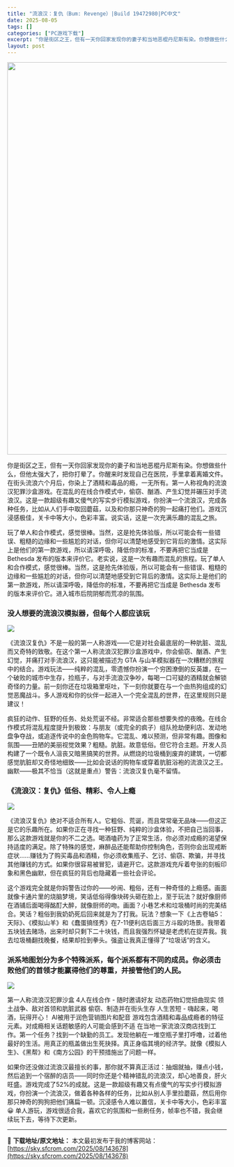 ```yaml
---
title: "流浪汉：复仇（Bum: Revenge）|Build 19472980|PC中文"
date: 2025-08-05
tags: []
categories: ["PC游戏下载"]
excerpt: "你是街区之王，但有一天你回家发现你的妻子和当地恶棍丹尼斯有染。你想做些什么，但他太强大了，把你打晕了。你醒来时发现自己在医院，手里拿着离婚文件。在街头流浪六个月后，你染上了酒精和毒品的瘾，一无所有。第一人称视角的流浪汉犯罪沙盒游戏。在混乱的在线合作模式中，偷窃、酗酒、产生幻觉并碾压对手流浪汉。这是一&hellip;"
layout: post
---
```


<img class="aligncenter size-full wp-image-143679" src="https://sky.sfcrom.com/wp-content/uploads/2025/08/2025080502414082.webp" alt="" width="600" height="900" />

你是街区之王，但有一天你回家发现你的妻子和当地恶棍丹尼斯有染。你想做些什么，但他太强大了，把你打晕了。你醒来时发现自己在医院，手里拿着离婚文件。在街头流浪六个月后，你染上了酒精和毒品的瘾，一无所有。第一人称视角的流浪汉犯罪沙盒游戏。在混乱的在线合作模式中，偷窃、酗酒、产生幻觉并碾压对手流浪汉。这是一款超级有趣又傻气的写实步行模拟游戏，你扮演一个流浪汉，完成各种任务，比如从人们手中取回蘑菇，以及和你那只神奇的狗一起痛打他们。游戏沉浸感极佳，关卡中等大小，色彩丰富。说实话，这是一次充满乐趣的混乱之旅。

玩了单人和合作模式，感觉很棒。当然，这是抢先体验版，所以可能会有一些错误、粗糙的边缘和一些尴尬的对话，但你可以清楚地感受到它背后的激情。这实际上是他们的第一款游戏，所以请深呼吸，降低你的标准，不要再把它当成是 Bethesda 发布的版本来评价它。老实说，这是一次有趣而混乱的旅程。玩了单人和合作模式，感觉很棒。当然，这是抢先体验版，所以可能会有一些错误、粗糙的边缘和一些尴尬的对话，但你可以清楚地感受到它背后的激情。这实际上是他们的第一款游戏，所以请深呼吸，降低你的标准，不要再把它当成是 Bethesda 发布的版本来评价它。进入城市后院阴郁而荒凉的氛围。
<h3>没人想要的流浪汉模拟器，但每个人都应该玩</h3>
<img src="https://shared.fastly.steamstatic.com/store_item_assets/steam/apps/3702930/497c8e5660d79ca16c7865b685e9b3bbc69442d7/ss_497c8e5660d79ca16c7865b685e9b3bbc69442d7.1920x1080.jpg?t=1754086473" />

《流浪汉复仇》不是一般的第一人称游戏——它是对社会最底层的一种肮脏、混乱而又奇特的致敬。在这个第一人称流浪汉犯罪沙盒游戏中，你会偷窃、酗酒、产生幻觉，并痛打对手流浪汉，这只能被描述为 GTA 与山羊模拟器在一次糟糕的旅程中的结合。游戏玩法——纯粹的混乱，零遗憾你扮演一个穷困潦倒的反英雄，在一个破败的城市中生存，捡瓶子，与对手流浪汉争吵，每喝一口可疑的酒精就会解锁奇怪的力量。前一刻你还在垃圾箱里呕吐，下一刻你就要在与一个由热狗组成的幻觉恶魔战斗。多人游戏和你的伙伴一起进入一个完全混乱的世界，在这里规则只是建议！

疯狂的动作、狂野的任务、处处荒诞不经。非常适合那些想要失控的夜晚。在线合作模式将混乱程度提升到极致：与朋友（或完全的疯子）组队抢劫便利店、发动地盘争夺战，或追逐传说中的金色购物车。它混乱、难以预测，但非常有趣。图像和氛围——丑陋的美丽视觉效果？粗糙。肮脏。故意低俗。但它符合主题。开发人员构建了一个既令人沮丧又暗黑搞笑的世界。从燃烧的垃圾桶到废弃的建筑，一切都感觉肮脏却又奇怪地细致——比如会说话的购物车或穿着肮脏浴袍的流浪汉之王。幽默——极其不恰当（这就是重点）警告：流浪汉复仇毫不留情。
<h3>《流浪汉：复仇》低俗、精彩、令人上瘾</h3>
<img src="https://shared.fastly.steamstatic.com/store_item_assets/steam/apps/3702930/548177245e92b46d9ce7f248122165c6ecde866c/ss_548177245e92b46d9ce7f248122165c6ecde866c.1920x1080.jpg?t=1754086473" />

《流浪汉复仇》绝对不适合所有人。它粗俗、荒诞，而且常常毫无品味——但这正是它的乐趣所在。如果你正在寻找一种狂野、纯粹的沙盒体验，不把自己当回事，那么这款游戏就是你的不二之选。喝酒嗑药为了正常生活，你必须对成瘾的渴望保持适度的满足。除了特殊的感觉，麻醉品还能帮助你控制角色，否则你会出现戒断症状……赚钱为了购买毒品和酒精，你必须收集瓶子、乞讨、偷窃、欺骗，并寻找其他赚钱的方式。如果你很容易被冒犯，请避开它。这款游戏充斥着夸张的刻板印象和黑色幽默，但在疯狂的背后也隐藏着一些社会评论。

这个游戏完全就是你妈警告过你的——吵闹、粗俗，还有一种奇怪的上瘾感。画面就像卡通片里的烧脑梦境，笑话低俗得像块砖头砸在脸上，至于玩法？就好像厨师在酒铺后面喝得酩酊大醉，就像厨师的吻。画面？小巷艺术和垃圾桶时尚的完美结合。笑话？粗俗到我奶奶死后回来就是为了打我。玩法？想象一下《上古卷轴5：天际》、《模拟山羊》和《蠢蛋搞怪秀》在7-11便利店后面三方斗殴的场景。我带着五块钱去赌场，出来时却只剩下二十块钱，而且我强烈怀疑是老虎机在捉弄我。我去垃圾桶翻找晚餐，结果却捡到拳头。强盗让我真正懂得了“垃圾话”的含义。
<h3>派系地图划分为多个特殊派系，每个派系都有不同的成员。你必须击败他们的首领才能赢得他们的尊重，并接管他们的人民。</h3>
<img src="https://shared.fastly.steamstatic.com/store_item_assets/steam/apps/3702930/0ec9a27bbf62c78930b770347e6cad8573073de2/ss_0ec9a27bbf62c78930b770347e6cad8573073de2.1920x1080.jpg?t=1754086473" />

第一人称流浪汉犯罪沙盒 4人在线合作 - 随时邀请好友 动态药物幻觉扭曲现实 领土战争、敌对首领和肮脏武器 偷窃、制造并在街头生存 人生苦短 - 嗨起来，喝酒，玩得开心！ AI被用于润色营销图片和配音 游戏包含酒精和毒品成瘾者的特征元素。对成瘾相关话题敏感的人可能会感到不适 在当地一家流浪汉商店找到工作。第一个任务？找到一个缺勤的员工。发现他躺在一堆空瓶子里打呼噜，过着他最好的生活。用真正的瓶盖做出生死抉择。真正身临其境的经济学。就像《模拟人生》、《黑帮》和《南方公园》的干预措施出了问题一样。

如果你还没做过流浪汉最擅长的事，那你就不算真正活过：抽烟就抽，赚点小钱，然后追到一个宿醉的店员——同时你还是个精神错乱的流浪汉，却心地善良，肝火旺盛。游戏完成了52%的成就。这是一款超级有趣又有点傻气的写实步行模拟游戏，你扮演一个流浪汉，做着各种各样的任务，比如从别人手里捡蘑菇，然后用你那只神奇的狗狗把他们痛扁一顿。沉浸感令人难以置信，关卡中等大小，色彩丰富😀 单人游玩，游戏很适合我，喜欢它的氛围和一些刷任务，帧率也不错，我会继续玩下去，等待下次更新。

---
📖 **下载地址/原文地址：** 本文最初发布于我的博客网站：[https://sky.sfcrom.com/2025/08/143678](https://sky.sfcrom.com/2025/08/143678)
